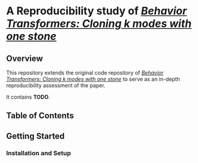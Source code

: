 # A Reproducibility study of [_Behavior Transformers: Cloning k modes with one stone_](https://github.com/notmahi/bet)

## Overview

This repository extends the original code repository of [_Behavior Transformers: Cloning k modes with one stone_](https://github.com/notmahi/bet) to serve as an in-depth reproducibility assessment of the paper.

It contains **TODO**.


## Table of Contents

## Getting Started
### Installation and Setup

